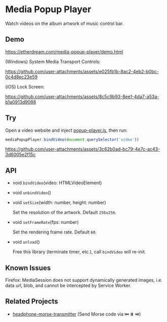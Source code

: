 # Media Popup Player

Watch videos on the album artwork of music control bar.

## Demo

https://etherdream.com/media-popup-player/demo.html

(Windows) System Media Transport Controls:

https://github.com/user-attachments/assets/e025fb1b-8ac2-4eb2-b0bc-0c4d8ec23e59

(iOS) Lock Screen:

https://github.com/user-attachments/assets/8c5c9b93-8ee1-4da7-a53a-b1a0913d9088


## Try

Open a video website and inject [popup-player.js](popup-player.js), then run:

```js
mediaPopupPlayer.bindVideo(document.querySelector('video'))
```

https://github.com/user-attachments/assets/3c62b0ad-bc79-4e7c-ac43-3d6005e2f15c

## API

* void `bindVideo`(video: HTMLVideoElement)

* void `unbindVideo`()

* void `setSize`(width: number, height: number)

  Set the resolution of the artwork. Default `256x256`.

* void `setFrameRate`(fps: number)

  Set the rendering frame rate. Default `60`.

* void `unload`()

  Free this library (terminate timer, etc.), call `bindVideo` will re-init.


## Known Issues

Firefox: MediaSession does not support dynamically generated images, i.e. data url, blob, and cannot be intercepted by Service Worker.

## Related Projects

* [headphone-morse-transmitter](https://github.com/EtherDream/headphone-morse-transmitter) (Send Morse code via ⏮️ ⏸️ ⏯️)
